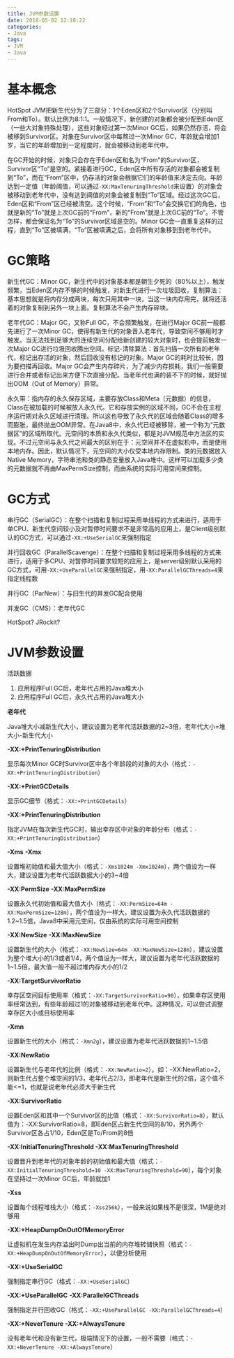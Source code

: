 ```yaml
---
title: JVM参数设置
date: 2018-05-02 12:10:22
categories:
- Java
tags:
- JVM
- Java
---
```

# 基本概念

HotSpot JVM把新生代分为了三部分：1个Eden区和2个Survivor区（分别叫From和To）。默认比例为8:1:1。一般情况下，新创建的对象都会被分配到Eden区（一些大对象特殊处理），这些对象经过第一次Minor GC后，如果仍然存活，将会被移到Survivor区。对象在Survivor区中每熬过一次Minor GC，年龄就会增加1岁，当它的年龄增加到一定程度时，就会被移动到老年代中。

在GC开始的时候，对象只会存在于Eden区和名为“From”的Survivor区，Survivor区“To”是空的。紧接着进行GC，Eden区中所有存活的对象都会被复制到“To”，而在“From”区中，仍存活的对象会根据它们的年龄值来决定去向。年龄达到一定值（年龄阈值，可以通过`-XX:MaxTenuringThreshold`来设置）的对象会被移动到老年代中，没有达到阈值的对象会被复制到“To”区域。经过这次GC后，Eden区和“From”区已经被清空。这个时候，“From”和“To”会交换它们的角色，也就是新的“To”就是上次GC前的“From”，新的“From”就是上次GC前的“To”。不管怎样，都会保证名为“To”的Survivor区域是空的。Minor GC会一直重复这样的过程，直到“To”区被填满，“To”区被填满之后，会将所有对象移到到老年代中。

# GC策略

新生代GC：Minor GC，新生代中的对象基本都是朝生夕死的（80%以上），触发频繁，当Eden区内存不够的时候触发，对新生代进行一次垃圾回收，复制算法：基本思想就是将内存分成两块，每次只用其中一块，当这一块内存用完，就将还活着的对象复制到另外一块上面。复制算法不会产生内存碎块。

老年代GC：Major GC，又称Full GC，不会频繁触发，在进行Major GC前一般都先进行了一次Minor GC，使得有新生代的对象晋入老年代，导致空间不够用时才触发。当无法找到足够大的连续空间分配给新创建的较大对象时，也会提前触发一次Major GC进行垃圾回收腾出空间。标记-清除算法：首先扫描一次所有的老年代，标记出存活的对象，然后回收没有标记的对象。Major GC的耗时比较长，因为要扫描再回收。Major GC会产生内存碎片，为了减少内存损耗，我们一般需要进行合并或者标记出来方便下次直接分配。当老年代也满的装不下的时候，就好抛出OOM（Out of Memory）异常。

永久带：指内存的永久保存区域，主要存放Class和Meta（元数据）的信息，Class在被加载的时候被放入永久代。它和存放实例的区域不同，GC不会在主程序运行期对永久区域进行清理。所以这也导致了永久代的区域会随着Class的增多而膨胀，最终抛出OOM异常。在Java8中，永久代已经被移除，被一个称为“元数据区”的区域所取代。元空间的本质和永久代类似，都是对JVM规范中方法区的实现。不过元空间与永久代之间最大的区别在于：元空间并不在虚拟机中，而是使用本地内存。因此，默认情况下，元空间的大小仅受本地内存限制。类的元数据放入Native Memory，字符串池和类的静态变量放入Java堆中。这样可以加载多少类的元数据就不再由MaxPermSize控制，而由系统的实际可用空间来控制。

# GC方式

串行GC（SerialGC）：在整个扫描和复制过程采用单线程的方式来进行，适用于单CPU、新生代空间较小及对暂停时间要求不是非常高的应用上，是Client级别默认的GC方式，可以通过`-XX:+UseSerialGC`来强制指定

并行回收GC（ParallelScavenge）：在整个扫描和复制过程采用多线程的方式来进行，适用于多CPU、对暂停时间要求较短的应用上，是server级别默认采用的GC方式，可用`-XX:+UseParallelGC`来强制指定，用`-XX:ParallelGCThreads=4`来指定线程数

并行GC（ParNew）：与旧生代的并发GC配合使用

并发GC（CMS）：老年代GC

HotSpot?
JRockit?

# JVM参数设置

活跃数据
1. 应用程序Full GC后，老年代占用的Java堆大小
2. 应用程序Full GC后，永久代占用的Java堆大小

**老年代**

Java堆大小减新生代大小，建议设置为老年代活跃数据的2~3倍，老年代大小=堆大小-新生代大小

**-XX:+PrintTenuringDistribution**

显示每次Minor GC时Survivor区中各个年龄段的对象的大小（格式：`-XX:+PrintTenuringDistribution`）

**-XX:+PrintGCDetails**

显示GC细节（格式：`-XX:+PrintGCDetails`）

**-XX:+PrintTenuringDistribution**

指定JVM在每次新生代GC时，输出幸存区中对象的年龄分布（格式：`-XX:+PrintTenuringDistribution`）

**-Xms**
**-Xmx**

设置堆初始值和最大值大小（格式：`-Xms1024m -Xmx1024m`），两个值设为一样大，建议设置为老年代活跃数据大小的3~4倍

**-XX:PermSize**
**-XX:MaxPermSize**

设置永久代初始值和最大值大小（格式：`-XX:PermSize=64m -XX:MaxPermSize=128m`），两个值设为一样大，建议设置为永久代活跃数据的1.2~1.5倍，Java8中采用元空间，仅由系统的实际可用空间控制

**-XX:NewSize**
**-XX:MaxNewSize**

设置新生代的大小（格式：`-XX:NewSize=64m -XX:MaxNewSize=128m`），建议设置为整个堆大小的1/3或者1/4，两个值设为一样大，建议设置为老年代活跃数据的1~1.5倍，最大值一般不超过堆内存大小的1/2

**-XX:TargetSurvivorRatio**

幸存区空间目标使用率（格式：`-XX:TargetSurvivorRatio=90`），如果幸存区使用率经常达到，有些年龄超过1的对象被移动到老年代中。这种情况，可以尝试调整幸存区大小或目标使用率

**-Xmn**

设置新生代的大小（格式：`-Xmn2g`），建议设置为老年代活跃数据的1~1.5倍

**-XX:NewRatio**

设置新生代与老年代的比例（格式：`-XX:NewRatio=2`），如：-XX:NewRatio=2，则新生代占整个堆空间的1/3，老年代占2/3，即老年代是新生代的2倍，这个值不能<=1，也就是说老年代必须大于新生代

**-XX:SurvivorRatio**

设置Eden区和其中一个Survivor区的比值（格式：`-XX:SurvivorRatio=8`），默认值为：-XX:SurvivorRatio=8，即Eden区占新生代空间的8/10，另外两个Survivor区各占1/10，Eden区是To/From的8倍

**-XX:InitialTenuringThreshold**
**-XX:MaxTenuringThreshold**

设置晋升到老年代的对象年龄的初始值和最大值（格式：`-XX:InitialTenuringThreshold=10 -XX:MaxTenuringThreshold=90`），每个对象在坚持过一次Minor GC后，年龄就加1

**-Xss**

设置每个线程堆栈大小（格式：`-Xss256k`），一般来说如果栈不是很深，1M是绝对够用

**-XX:+HeapDumpOnOutOfMemoryError**

让虚拟机在发生内存溢出时Dump出当前的内存堆转储快照（格式：`-XX:+HeapDumpOnOutOfMemoryError`），以便分析使用

**-XX:+UseSerialGC**

强制指定串行GC（格式：`-XX:+UseSerialGC`）

**-XX:+UseParallelGC**
**-XX:ParallelGCThreads**

强制指定并行回收GC（格式：`-XX:+UseParallelGC -XX:ParallelGCThreads=4`）

**-XX:+NeverTenure**
**-XX:+AlwaysTenure**

没有老年代和没有新生代，极端情况下的设置，一般不需要（格式：`-XX:+NeverTenure -XX:+AlwaysTenure`）